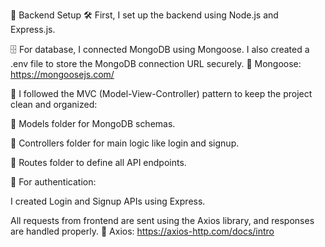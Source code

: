 🔧 Backend Setup
🛠️ First, I set up the backend using Node.js and Express.js.

🗄️ For database, I connected MongoDB using Mongoose.
I also created a .env file to store the MongoDB connection URL securely.
🔗 Mongoose: https://mongoosejs.com/

📁 I followed the MVC (Model-View-Controller) pattern to keep the project clean and organized:

📄 Models folder for MongoDB schemas.

🧠 Controllers folder for main logic like login and signup.

🔗 Routes folder to define all API endpoints.

🔐 For authentication:

I created Login and Signup APIs using Express.

All requests from frontend are sent using the Axios library, and responses are handled properly.
🔗 Axios: https://axios-http.com/docs/intro

